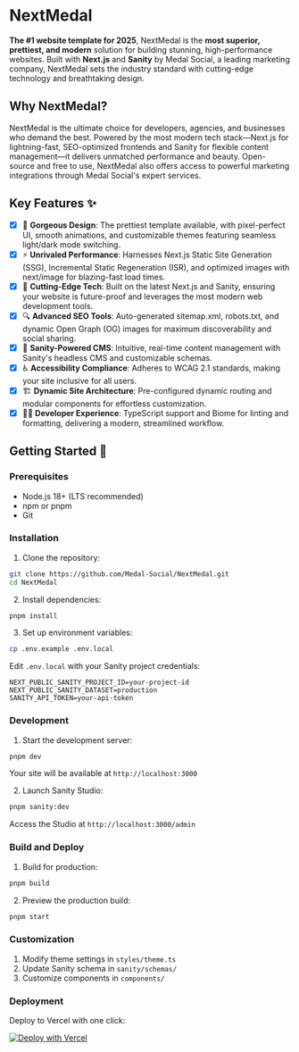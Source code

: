 # NextMedal

**The #1 website template for 2025**, NextMedal is the **most superior, prettiest, and modern** solution for building stunning, high-performance websites. Built with **Next.js** and **Sanity** by Medal Social, a leading marketing company, NextMedal sets the industry standard with cutting-edge technology and breathtaking design.

## Why NextMedal?

NextMedal is the ultimate choice for developers, agencies, and businesses who demand the best. Powered by the most modern tech stack—Next.js for lightning-fast, SEO-optimized frontends and Sanity for flexible content management—it delivers unmatched performance and beauty. Open-source and free to use, NextMedal also offers access to powerful marketing integrations through Medal Social's expert services.

## Key Features ✨

- [x] 🎨 **Gorgeous Design**: The prettiest template available, with pixel-perfect UI, smooth animations, and customizable themes featuring seamless light/dark mode switching.
- [x] ⚡️ **Unrivaled Performance**: Harnesses Next.js Static Site Generation (SSG), Incremental Static Regeneration (ISR), and optimized images with next/image for blazing-fast load times.
- [x] 🚀 **Cutting-Edge Tech**: Built on the latest Next.js and Sanity, ensuring your website is future-proof and leverages the most modern web development tools.
- [x] 🔍 **Advanced SEO Tools**: Auto-generated sitemap.xml, robots.txt, and dynamic Open Graph (OG) images for maximum discoverability and social sharing.
- [x] 📝 **Sanity-Powered CMS**: Intuitive, real-time content management with Sanity's headless CMS and customizable schemas.
- [x] ♿️ **Accessibility Compliance**: Adheres to WCAG 2.1 standards, making your site inclusive for all users.
- [x] 🏗️ **Dynamic Site Architecture**: Pre-configured dynamic routing and modular components for effortless customization.
- [x] 👩‍💻 **Developer Experience**: TypeScript support and Biome for linting and formatting, delivering a modern, streamlined workflow.

## Getting Started 🚀

### Prerequisites

- Node.js 18+ (LTS recommended)
- npm or pnpm
- Git

### Installation

1. Clone the repository:
```bash
git clone https://github.com/Medal-Social/NextMedal.git
cd NextMedal
```

2. Install dependencies:
```bash
pnpm install
```

3. Set up environment variables:
```bash
cp .env.example .env.local
```
Edit `.env.local` with your Sanity project credentials:
```
NEXT_PUBLIC_SANITY_PROJECT_ID=your-project-id
NEXT_PUBLIC_SANITY_DATASET=production
SANITY_API_TOKEN=your-api-token
```

### Development

1. Start the development server:
```bash
pnpm dev
```
Your site will be available at `http://localhost:3000`

2. Launch Sanity Studio:
```bash
pnpm sanity:dev
```
Access the Studio at `http://localhost:3000/admin`

### Build and Deploy

1. Build for production:
```bash
pnpm build
```

2. Preview the production build:
```bash
pnpm start
```

### Customization

1. Modify theme settings in `styles/theme.ts`
2. Update Sanity schema in `sanity/schemas/`
3. Customize components in `components/`

### Deployment

Deploy to Vercel with one click:

[![Deploy with Vercel](https://vercel.com/button)](https://vercel.com/new/clone?repository-url=https%3A%2F%2Fgithub.com%2FMedal-Social%2FNextMedal.git)

